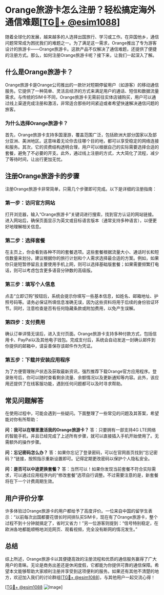 # Orange旅游卡怎么注册？轻松搞定海外通信难题[[TG💪+ @esim1088](https://t.me/s/esim1088)]

随着全球化的发展，越来越多的人选择出国旅行、学习或工作。在异国他乡，通信问题常常成为困扰我们的难题之一。为了满足这一需求，Orange推出了专为游客设计的旅游卡——Orange旅游卡。这款产品不仅解决了通信难题，还提供了便捷的注册方式。那么，如何注册Orange旅游卡呢？接下来，让我们一起深入了解。

## 什么是Orange旅游卡？

Orange旅游卡是Orange公司推出的一款针对短期停留用户（如游客）的移动通信服务。它提供了一种简单、灵活且经济的方式来满足用户的通话、短信和数据流量需求。与传统的SIM卡不同，Orange旅游卡无需前往实体店铺购买，用户可以通过线上渠道完成注册和激活，非常适合那些时间紧迫或者希望快速解决通信问题的旅客。

### **为什么选择Orange旅游卡？**

首先，Orange旅游卡支持多国漫游，覆盖范围广泛，包括欧洲大部分国家以及部分亚洲、美洲地区。这意味着无论你去往哪个目的地，都可以享受稳定的网络连接和服务。其次，它的资费结构透明合理，用户可以根据自己的实际需要选择合适的套餐，避免了不必要的开支。此外，通过线上注册的方式，大大简化了流程，减少了等待时间，让出行更加无忧。

## 注册Orange旅游卡的步骤

注册Orange旅游卡非常简单，只需几个步骤即可完成。以下是详细的注册指南：

### 第一步：访问官方网站

打开浏览器，输入“Orange旅游卡”关键词进行搜索，找到官方认证的网站链接。进入网站后，确保页面显示为英文或目标语言版本（通常支持多种语言），以便更好地理解相关信息。

### 第二步：选择套餐

在主页上，你会看到各种不同的套餐选项。这些套餐根据流量大小、通话时长和短信数量来划分。建议根据你的旅行计划和个人需求选择最合适的方案。例如，如果你只是短暂停留且主要使用手机上网，则可以选择基础版套餐；如果需要频繁打电话，则可以考虑包含更多语音分钟数的高级版。

### 第三步：填写个人信息

点击“立即订购”按钮后，系统会提示你填写一些基本信息，如姓名、邮箱地址、护照号码等。请务必保证所填信息准确无误，因为这些资料将用于后续的身份验证环节。同时，注意检查是否有任何隐藏条款或附加费用，以免产生误解。

### 第四步：支付费用

确认订单详情无误后，进入支付页面。Orange旅游卡支持多种付款方式，包括信用卡、PayPal以及其他电子钱包。完成支付后，系统会自动发送一封确认邮件到你提供的邮箱中，请妥善保存该邮件作为凭证。

### 第五步：下载并安装应用程序

为了方便管理账户状态及获取最新资讯，强烈推荐下载Orange官方应用程序。登录账号后，你可以随时查看剩余流量、余额情况以及更新通知等内容。此外，该应用还提供了在线客服功能，遇到任何问题都可以及时寻求帮助。

## 常见问题解答

在使用过程中，可能会遇到一些疑问。下面整理了一些常见的问题及其答案，希望能对你有所帮助：

**问：我可以在哪里激活我的Orange旅游卡？**
答：只要拥有一部支持4G LTE网络的智能手机，并且已经完成了上述所有步骤，就可以直接插入手机开始使用了。无需额外的操作步骤。

**问：忘记密码怎么办？**
答：如果你忘记了登录密码，可以在官网首页找到“忘记密码？”链接，按照指示重新设置即可。记得定期更改密码以保护个人隐私安全。

**问：是否可以中途更换套餐？**
答：当然可以！如果你发现当前套餐不符合实际需求，可以通过应用程序内的“修改套餐”选项自行调整。不过需要注意的是，新套餐将在下一个计费周期生效。

## 用户评价分享

许多体验过Orange旅游卡的用户都给予了高度评价。一位来自中国的留学生表示：“以前每次出国都要花很长时间排队买SIM卡，现在有了Orange旅游卡，整个过程不到十分钟就搞定了，省时又省力！”另一位游客则提到：“信号特别稳定，在欧洲各地都能顺畅地浏览网页、观看视频，完全没有断网的情况发生。”

## 总结

综上所述，Orange旅游卡以其便捷高效的注册流程和优质的通信服务赢得了广大用户的青睐。无论是商务出差还是休闲度假，它都能为你提供可靠的通信保障。希望本文能够帮助大家顺利注册并享受到这项便利的服务。如果还有其他不清楚的地方，欢迎加入我们的讨论群组[[TG💪+ @esim1088](https://t.me/s/esim1088)]，与其他用户一起交流心得！

[[TG💪+ @esim1088](https://t.me/s/esim1088) ![Image](https://i.postimg.cc/4NQfJmqS/Snipaste-2025-05-13-00-14-12.png)]